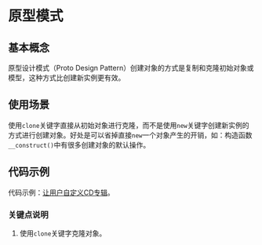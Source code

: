 # 原型模式

## 基本概念

原型设计模式（Proto Design Pattern）创建对象的方式是复制和克隆初始对象或模型，这种方式比创建新实例更有效。


## 使用场景

使用`clone`关键字直接从初始对象进行克隆，而不是使用`new`关键字创建新实例的方式进行创建对象。好处是可以省掉直接`new`一个对象产生的开销，如：构造函数`__construct()`中有很多创建对象的默认操作。


## 代码示例

代码示例：[让用户自定义CD专辑](https://github.com/mumingv/php/tree/master/books/my_php_design_patterns/chapter_14)。

### 关键点说明

1. 使用`clone`关键字克隆对象。

